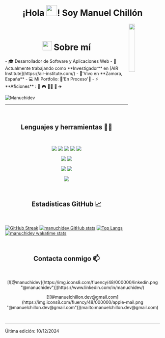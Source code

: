 <h1 align="center">¡Hola <img src="https://media.giphy.com/media/hvRJCLFzcasrR4ia7z/giphy.gif" width="35">! Soy Manuel Chillón </h1>


<!--Night Owl image-->
<div>
  <img align="right" width="20%" src="https://owlbertsio-resized.s3.amazonaws.com/Popper.psd.full.png">
</div>

<br />

<h1 align="center"> <img src="https://emojis.slackmojis.com/emojis/images/1531849430/4246/blob-sunglasses.gif?1531849430" width="30"/> Sobre mí </h1>
- 🎓 Desarrollador de Software y Aplicaciones Web
- 🏢 Actualmente trabajando como **Investigador** en [AIR Institute](https://air-institute.com/)
- 🏡'Vivo en **Zamora, España**
- 💻 Mi Portfolio: 🚧'En Proceso'🚧
- ⚡ **Aficiones** : 🍕 🎮 🏋️‍♂️ 🥊 ✈️

<!--Contador Visitas Perfil-->
<p align="left">
  <img src="https://komarev.com/ghpvc/?username=manuchidev&label=Profile%20views&color=770677&style=for-the-badge&logo=star" alt="Manuchidev" style="padding-right:20px;" />
</p>

---

<br>

<h2 align="center">Lenguajes y herramientas 🧑‍💻</h2>
<br>

<p align="center">
<img src="https://img.icons8.com/color/48/000000/html-5--v1.png"/> <img src="https://img.icons8.com/color/48/000000/css3.png"/> <img src="https://img.icons8.com/color/48/000000/javascript--v1.png"/> <img src="https://img.icons8.com/office/48/000000/ts.png"/> <img src="https://img.icons8.com/color/48/000000/nextjs.png"/>
</p>

<p align="center">
<img src="https://img.icons8.com/color/48/000000/java-coffee-cup-logo--v1.png"/> <img src="https://img.icons8.com/officel/48/000000/php-logo.png"/> 
</p>

<p align="center">
<img src="https://img.icons8.com/color/48/000000/mysql-logo.png"/> <img src="https://img.icons8.com/color/48/000000/postgresql.png"/>
</p>

<p align="center">
<img src="https://img.icons8.com/color/48/000000/npm.png"/>
</p>


<br>

<h2 align="center">Estadísticas GitHub 📈</h2>

<br>

[![GitHub Streak](https://github-readme-streak-stats.herokuapp.com?user=manuchidev&theme=algolia&date_format=M%20j%5B%2C%20Y%5D)](https://git.io/streak-stats) [![manuchidev GitHub stats](https://github-readme-stats.vercel.app/api?username=manuchidev&theme=algolia)](https://github.com/manuchidev/github-readme-stats) [![Top Langs](https://github-readme-stats.vercel.app/api/top-langs/?username=manuchidev&theme=algolia)](https://github.com/manuchidev/github-readme-stats) [![manuchidev wakatime stats](https://github-readme-stats.vercel.app/api/wakatime?username=WinterWolf97&theme=algolia)](https://github.com/WinterWolf97/github-readme-stats)

<br>

<h2 align="center">Contacta conmigo 📫</h2>

<br>

<p align="center">
[![@manuchidev](https://img.icons8.com/fluency/48/000000/linkedin.png "@manuchidev")](https://www.linkedin.com/in/manuchidev/)
</p>
<p align="center">
[![@manuelchillon.dev@gmail.com](https://img.icons8.com/fluency/48/000000/apple-mail.png "@manuelchillon.dev@gmail.com")](mailto:manuelchillon.dev@gmail.com)
</p>

<br>


---

Última edición: 10/12/2024
